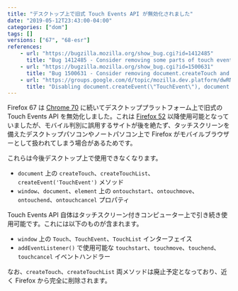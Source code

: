 ```yaml
---
title: "デスクトップ上で旧式 Touch Events API が無効化されました"
date: "2019-05-12T23:43:00-04:00"
categories: ["dom"]
tags: []
versions: ["67", "68-esr"]
references:
    - url: "https://bugzilla.mozilla.org/show_bug.cgi?id=1412485"
      title: "Bug 1412485 - Consider removing some parts of touch event APIs on desktop"
    - url: "https://bugzilla.mozilla.org/show_bug.cgi?id=1500631"
      title: "Bug 1500631 - Consider removing document.createTouch and document.createTouchList"
    - url: "https://groups.google.com/d/topic/mozilla.dev.platform/dwRNENReBuU/discussion"
      title: "Disabling document.createEvent(\"TouchEvent\"), document.createTouch* and ontouch* event handlers on desktop"
---
```

Firefox 67 は [Chrome 70](https://www.chromestatus.com/feature/4764225348042752) に続いてデスクトッププラットフォーム上で旧式の Touch Events API を無効化しました。これは [Firefox 52](https://www.fxsitecompat.dev/ja/docs/2016/touch-event-support-has-been-re-enabled-on-windows-desktop/) 以降使用可能となっていましたが、モバイル判別に誤用するサイトが後を絶たず、タッチスクリーンを備えたデスクトップパソコンやノートパソコン上で Firefox がモバイルブラウザーとして扱われてしまう場合があるためです。

これらは今後デスクトップ上で使用できなくなります。

* `document` 上の `createTouch`、`createTouchList`、`createEvent('TouchEvent')` メソッド
* `window`、`document`、`element` 上の `ontouchstart`、`ontouchmove`、`ontouchend`、`ontouchcancel` プロパティ

Touch Events API 自体はタッチスクリーン付きコンピューター上で引き続き使用可能です。これには以下のものが含まれます。

* `window` 上の `Touch`、`TouchEvent`、`TouchList` インターフェイス
* `addEventListener()` で使用可能な `touchstart`、`touchmove`、`touchend`、`touchcancel` イベントハンドラー

なお、`createTouch`、`createTouchList` 両メソッドは廃止予定となっており、近く Firefox から完全に削除されます。
